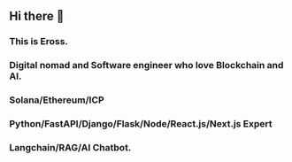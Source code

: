 ## Hi there 👋
### This is Eross.

### Digital nomad and Software engineer who love Blockchain and AI.
### Solana/Ethereum/ICP
### Python/FastAPI/Django/Flask/Node/React.js/Next.js Expert
### Langchain/RAG/AI Chatbot.
